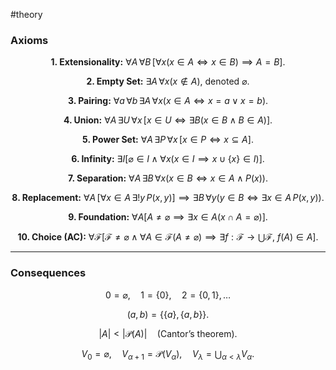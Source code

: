 #theory 

### Axioms

$$
\textbf{1. Extensionality:} \ 
\forall A \, \forall B \, [ \forall x (x \in A \iff x \in B) \implies A = B ].
$$

$$
\textbf{2. Empty Set:} \ 
\exists A \, \forall x (x \notin A), \ \text{denoted} \ \varnothing.
$$

$$
\textbf{3. Pairing:} \ 
\forall a \, \forall b \, \exists A \, \forall x (x \in A \iff x = a \lor x = b).
$$

$$
\textbf{4. Union:} \ 
\forall A \, \exists U \, \forall x \, [ x \in U \iff \exists B (x \in B \land B \in A) ].
$$

$$
\textbf{5. Power Set:} \ 
\forall A \, \exists P \, \forall x \, [ x \in P \iff x \subseteq A ].
$$

$$
\textbf{6. Infinity:} \ 
\exists I [ \varnothing \in I \land \forall x (x \in I \implies x \cup \{x\} \in I) ].
$$

$$
\textbf{7. Separation:} \ 
\forall A \, \exists B \, \forall x (x \in B \iff x \in A \land P(x)).
$$

$$
\textbf{8. Replacement:} \ 
\forall A \, [ \forall x \in A \, \exists ! y \, P(x,y) ] \implies
\exists B \, \forall y (y \in B \iff \exists x \in A \, P(x,y)).
$$

$$
\textbf{9. Foundation:} \ 
\forall A [ A \neq \varnothing \implies \exists x \in A (x \cap A = \varnothing) ].
$$

$$
\textbf{10. Choice (AC):} \ 
\forall \mathcal{F} [ \mathcal{F} \neq \varnothing \land
\forall A \in \mathcal{F} (A \neq \varnothing) \implies
\exists f : \mathcal{F} \to \bigcup \mathcal{F}, \ f(A) \in A ].
$$

---
### Consequences

$$
0 = \varnothing, \quad 1 = \{0\}, \quad 2 = \{0,1\}, \dots
$$

$$
(a,b) = \{ \{a\}, \{a,b\} \}.
$$

$$
|A| < |\mathcal{P}(A)| \quad \text{(Cantor’s theorem)}.
$$

$$
V_0 = \varnothing, \quad V_{\alpha+1} = \mathcal{P}(V_\alpha),
\quad V_\lambda = \bigcup_{\alpha < \lambda} V_\alpha.
$$
